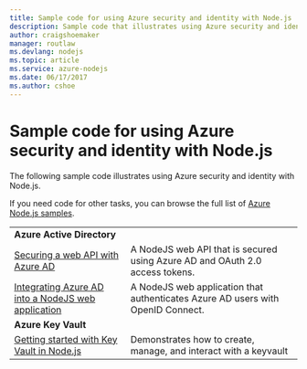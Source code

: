 ```yaml
---
title: Sample code for using Azure security and identity with Node.js
description: Sample code that illustrates using Azure security and identity with Node.js.
author: craigshoemaker
manager: routlaw
ms.devlang: nodejs
ms.topic: article
ms.service: azure-nodejs
ms.date: 06/17/2017
ms.author: cshoe
---
```


# Sample code for using Azure security and identity with Node.js

The following sample code illustrates using Azure security and identity with Node.js.

If you need code for other tasks, you can browse the full list of [Azure Node.js samples](https://azure.microsoft.com/resources/samples/?term=nodejs).

| | |
|---|---|
| **Azure Active Directory** ||
| [Securing a web API with Azure AD](https://azure.microsoft.com/resources/samples/active-directory-node-webapi/) | A NodeJS web API that is secured using Azure AD and OAuth 2.0 access tokens. |
| [Integrating Azure AD into a NodeJS web application](https://azure.microsoft.com/resources/samples/active-directory-node-webapp-openidconnect/) | A NodeJS web application that authenticates Azure AD users with OpenID Connect. |
| **Azure Key Vault** ||
| [Getting started with Key Vault in Node.js](https://azure.microsoft.com/resources/samples/key-vault-node-getting-started/) | Demonstrates how to create, manage, and interact with a keyvault |

